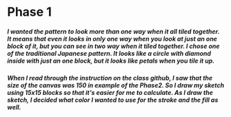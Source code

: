 # Phase 1

##### I wanted the pattern to look more than one way when it all tiled together. It means that even it looks in only  one way when you look at just an one block of it, but you can see in two way when it tiled together. I chose one of the traditional Japanese pattern. It looks like a circle with diamond inside with just an one block, but it looks like petals when you tile it up.
##### When I read through the instruction on the class github, I saw that the size of the canvas was 150 in example of the Phase2. So I draw my sketch using 15x15 blocks so that it's easier for me to calculate. As I draw the sketch, I decided what color I wanted to use for the stroke and the fill as well.
